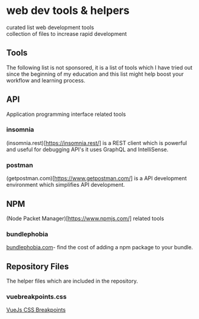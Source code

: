 # web dev tools & helpers
curated list web development tools
<br>
collection of files to increase rapid development

## Tools
The following list is not sponsored, it is a list of tools which I have tried out since the beginning of my education and this list might help boost your workflow and learning process.

## API
Application programming interface related tools

### insomnia
(insomnia.rest)[https://insomnia.rest/] is a REST client which is powerful and useful for debugging API's it uses GraphQL and IntelliSense.

### postman
(getpostman.com)[https://www.getpostman.com/] is a API development environment which simplifies API development.

## NPM
(Node Packet Manager)[https://www.npmjs.com/] related tools

### bundlephobia
[bundlephobia.com](https://bundlephobia.com/)- find the cost of adding a npm package to your bundle.

## Repository Files
The helper files which are included in the repository.

### vuebreakpoints.css
[VueJs CSS Breakpoints](https://github.com/pospisk/helpers/blob/master/vuebreakpoints.css)
